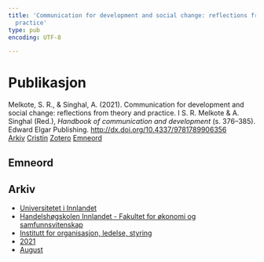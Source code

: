 ```yaml
---
title: 'Communication for development and social change: reflections from theory and
  practice'
type: pub
encoding: UTF-8

---
```

<h1>Publikasjon</h1>
<article id="csl-bib-container-QSIV96G2" class="csl-bib-container">
  <div class="csl-bib-body"> <div class="csl-entry">Melkote, S. R., &#38; Singhal, A. (2021). Communication for development and social change: reflections from theory and practice. I S. R. Melkote &#38; A. Singhal (Red.), <i>Handbook of communication and development</i> (s. 376–385). Edward Elgar Publishing. <a href="http://dx.doi.org/10.4337/9781789906356">http://dx.doi.org/10.4337/9781789906356</a></div> </div>
  <div class="csl-bib-buttons">
    <a href="#taxonomy-article-QSIV96G2" alt="archive" class="csl-bib-button">Arkiv</a>
    <a href="https://app.cristin.no/results/show.jsf?id=1928533" alt="Cristin" class="csl-bib-button">Cristin</a>
    <a href="http://zotero.org/groups/5881554/items/QSIV96G2" alt="Zotero" class="csl-bib-button">Zotero</a>
    <a href="#keywords-article-QSIV96G2" alt="keywords" class="csl-bib-button">Emneord</a>
  </div>
  <div id="csl-bib-meta-container-QSIV96G2"></div>
</article>
<div id="csl-bib-meta-QSIV96G2" class="csl-bib-meta">
  <article id="keywords-article-QSIV96G2" class="keywords-article">
    <h1>Emneord</h1>
    
  </article>
  <article id="taxonomy-article-QSIV96G2" class="taxonomy-article">
    <h1>Arkiv</h1>
    <ul>
      <li>
        <a href="/nn/archive/?key=3DCRN523">Universitetet i Innlandet</a>
      </li>
      <li>
        <a href="/nn/archive/?key=DU8Q9LN9">Handelshøgskolen Innlandet - Fakultet for økonomi og samfunnsvitenskap</a>
      </li>
      <li>
        <a href="/nn/archive/?key=4LUWR3ZM">Institutt for organisasjon, ledelse, styring</a>
      </li>
      <li>
        <a href="/nn/archive/?key=8VQBC64H">2021</a>
      </li>
      <li>
        <a href="/nn/archive/?key=L4PN3CBI">August</a>
      </li>
    </ul>
  </article>
</div>
